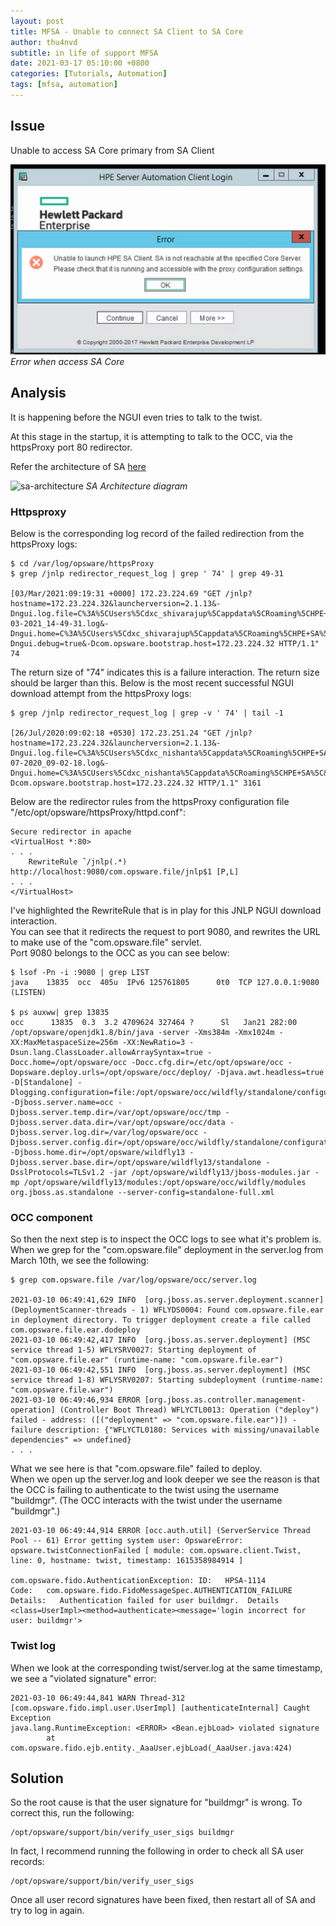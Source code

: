 ```yaml
---
layout: post
title: MFSA - Unable to connect SA Client to SA Core
author: thu4nvd
subtitle: in life of support MFSA
date: 2021-03-17 05:10:00 +0800
categories: [Tutorials, Automation]
tags: [mfsa, automation]
---
```


## Issue

Unable to access SA Core primary from SA Client

![sa-client](/assets/img/saclient.png)
_Error when access SA Core_

## Analysis

It is happening before the NGUI even tries to talk to the twist.

At this stage in the startup, it is attempting to talk to the OCC, via the httpsProxy port 80 redirector.

Refer the architecture of SA [here](https://docs.microfocus.com/itom/Server_Automation:2018.08/SA_overview/adv_architecture/AdvancedSAArchitecture)

![sa-architecture](https://docs.microfocus.com/mediawiki/images/2/2d/10.60/Resources/Images/SA_10_ArchNetDiagrams3.png)
_SA Architecture diagram_

### Httpsproxy

Below is the corresponding log record of the failed redirection from the httpsProxy logs:

```shell
$ cd /var/log/opsware/httpsProxy
$ grep /jnlp redirector_request_log | grep ' 74' | grep 49-31

[03/Mar/2021:09:19:31 +0000] 172.23.224.69 "GET /jnlp?hostname=172.23.224.32&launcherversion=2.1.13&-Dngui.log.file=C%3A%5CUsers%5Cdxc_shivarajup%5Cappdata%5CRoaming%5CHPE+SA%5C%5Clogs%5Cngui_03-03-2021_14-49-31.log&-Dngui.home=C%3A%5CUsers%5Cdxc_shivarajup%5Cappdata%5CRoaming%5CHPE+SA%5C&-Dngui.debug=true&-Dcom.opsware.bootstrap.host=172.23.224.32 HTTP/1.1" 74
```

The return size of "74" indicates this is a failure interaction.  The return size should be larger than this.  Below is the most recent successful NGUI download attempt from the httpsProxy logs:

```shell
$ grep /jnlp redirector_request_log | grep -v ' 74' | tail -1

[26/Jul/2020:09:02:18 +0530] 172.23.251.24 "GET /jnlp?hostname=172.23.224.32&launcherversion=2.1.13&-Dngui.log.file=C%3A%5CUsers%5Cdxc_nishanta%5Cappdata%5CRoaming%5CHPE+SA%5C%5Clogs%5Cngui_26-07-2020_09-02-18.log&-Dngui.home=C%3A%5CUsers%5Cdxc_nishanta%5Cappdata%5CRoaming%5CHPE+SA%5C&-Dcom.opsware.bootstrap.host=172.23.224.32 HTTP/1.1" 3161
```

Below are the redirector rules from the httpsProxy configuration file "/etc/opt/opsware/httpsProxy/httpd.conf":

```
Secure redirector in apache
<VirtualHost *:80>
. . .
    RewriteRule ˆ/jnlp(.*) http://localhost:9080/com.opsware.file/jnlp$1 [P,L]
. . .
</VirtualHost>
```

I've highlighted the RewriteRule that is in play for this JNLP NGUI download interaction.  
You can see that it redirects the request to port 9080, and rewrites the URL to make use of the "com.opsware.file" servlet.  
Port 9080 belongs to the OCC as you can see below:

```shell
$ lsof -Pn -i :9080 | grep LIST
java    13835  occ  405u  IPv6 125761805      0t0  TCP 127.0.0.1:9080 (LISTEN)

$ ps auxww| grep 13835
occ      13835  0.3  3.2 4709624 327464 ?      Sl   Jan21 282:00 /opt/opsware/openjdk1.8/bin/java -server -Xms384m -Xmx1024m -XX:MaxMetaspaceSize=256m -XX:NewRatio=3 -Dsun.lang.ClassLoader.allowArraySyntax=true -Docc.home=/opt/opsware/occ -Docc.cfg.dir=/etc/opt/opsware/occ -Dopsware.deploy.urls=/opt/opsware/occ/deploy/ -Djava.awt.headless=true -D[Standalone] -Dlogging.configuration=file:/opt/opsware/occ/wildfly/standalone/configuration/logging.properties -Djboss.server.name=occ -Djboss.server.temp.dir=/var/opt/opsware/occ/tmp -Djboss.server.data.dir=/var/opt/opsware/occ/data -Djboss.server.log.dir=/var/log/opsware/occ -Djboss.server.config.dir=/opt/opsware/occ/wildfly/standalone/configuration -Djboss.home.dir=/opt/opsware/wildfly13 -Djboss.server.base.dir=/opt/opsware/wildfly13/standalone -DsslProtocols=TLSv1.2 -jar /opt/opsware/wildfly13/jboss-modules.jar -mp /opt/opsware/wildfly13/modules:/opt/opsware/occ/wildfly/modules org.jboss.as.standalone --server-config=standalone-full.xml
```

### OCC component

So then the next step is to inspect the OCC logs to see what it's problem is.  
When we grep for the "com.opsware.file" deployment in the server.log from March 10th, we see the following:

```shell
$ grep com.opsware.file /var/log/opsware/occ/server.log

2021-03-10 06:49:41,629 INFO  [org.jboss.as.server.deployment.scanner] (DeploymentScanner-threads - 1) WFLYDS0004: Found com.opsware.file.ear in deployment directory. To trigger deployment create a file called com.opsware.file.ear.dodeploy
2021-03-10 06:49:42,417 INFO  [org.jboss.as.server.deployment] (MSC service thread 1-5) WFLYSRV0027: Starting deployment of "com.opsware.file.ear" (runtime-name: "com.opsware.file.ear")
2021-03-10 06:49:42,551 INFO  [org.jboss.as.server.deployment] (MSC service thread 1-8) WFLYSRV0207: Starting subdeployment (runtime-name: "com.opsware.file.war")
2021-03-10 06:49:46,934 ERROR [org.jboss.as.controller.management-operation] (Controller Boot Thread) WFLYCTL0013: Operation ("deploy") failed - address: ([("deployment" => "com.opsware.file.ear")]) - failure description: {"WFLYCTL0180: Services with missing/unavailable dependencies" => undefined}
. . .
```

What we see here is that "com.opsware.file" failed to deploy.  
When we open up the server.log and look deeper we see the reason is that the OCC is failing to authenticate to the twist using the username "buildmgr".  (The OCC interacts with the twist under the username "buildmgr".)

```shell
2021-03-10 06:49:44,914 ERROR [occ.auth.util] (ServerService Thread Pool -- 61) Error getting system user: OpswareError: opsware.twistConnectionFailed [ module: com.opsware.client.Twist, line: 0, hostname: twist, timestamp: 1615358984914 ]

com.opsware.fido.AuthenticationException: ID:   HPSA-1114
Code:   com.opsware.fido.FidoMessageSpec.AUTHENTICATION_FAILURE
Details:   Authentication failed for user buildmgr.  Details <class=UserImpl><method=authenticate><message='login incorrect for user: buildmgr'>
```

### Twist log

When we look at the corresponding twist/server.log at the same timestamp, we see a "violated signature" error:

```shell
2021-03-10 06:49:44,841 WARN Thread-312 [com.opsware.fido.impl.user.UserImpl] [authenticateInternal] Caught Exception
java.lang.RuntimeException: <ERROR> <Bean.ejbLoad> violated signature
        at com.opsware.fido.ejb.entity._AaaUser.ejbLoad(_AaaUser.java:424)
```

## Solution

So the root cause is that the user signature for "buildmgr" is wrong.  To correct this, run the following:

```shell
/opt/opsware/support/bin/verify_user_sigs buildmgr
```

In fact, I recommend running the following in order to check all SA user records:

```shell
/opt/opsware/support/bin/verify_user_sigs
```

Once all user record signatures have been fixed, then restart all of SA and try to log in again.
